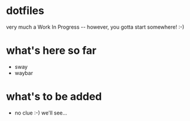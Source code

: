 # dotfiles
very much a Work In Progress -- however, you gotta start somewhere! :-)

# what's here so far
- sway
- waybar

# what's to be added
- no clue :-) we'll see...
